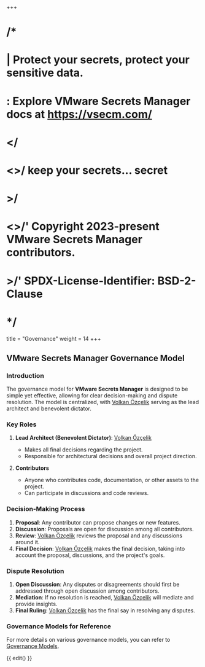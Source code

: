 +++
# /*
# |    Protect your secrets, protect your sensitive data.
# :    Explore VMware Secrets Manager docs at https://vsecm.com/
# </
# <>/  keep your secrets... secret
# >/
# <>/' Copyright 2023-present VMware Secrets Manager contributors.
# >/'  SPDX-License-Identifier: BSD-2-Clause
# */

title = "Governance"
weight = 14
+++

## VMware Secrets Manager Governance Model

### Introduction

The governance model for **VMware Secrets Manager** is designed to be simple
yet effective, allowing for clear decision-making and dispute resolution. The
model is centralized, with [Volkan Özçelik][volkan] serving as the lead
architect and benevolent dictator.

[volkan]: https://github.com/v0lkan

### Key Roles

1. **Lead Architect (Benevolent Dictator)**: [Volkan Özçelik][volkan]
    - Makes all final decisions regarding the project.
    - Responsible for architectural decisions and overall project direction.

2. **Contributors**
    - Anyone who contributes code, documentation, or other assets to the project.
    - Can participate in discussions and code reviews.

### Decision-Making Process

1. **Proposal**: Any contributor can propose changes or new features.
2. **Discussion**: Proposals are open for discussion among all contributors.
3. **Review**: [Volkan Özçelik][volkan] reviews the proposal and any discussions
   around it.
4. **Final Decision**: [Volkan Özçelik][volkan] makes the final decision, taking
   into account the proposal, discussions, and the project's goals.

### Dispute Resolution

1. **Open Discussion**: Any disputes or disagreements should first be addressed
   through open discussion among contributors.
2. **Mediation**: If no resolution is reached, [Volkan Özçelik][volkan] will
   mediate and provide insights.
3. **Final Ruling**: [Volkan Özçelik][volkan] has the final say in resolving any
   disputes.

### Governance Models for Reference

For more details on various governance models, you can refer to
[Governance Models](https://opensource.guide/leadership-and-governance/).

{{ edit() }}
